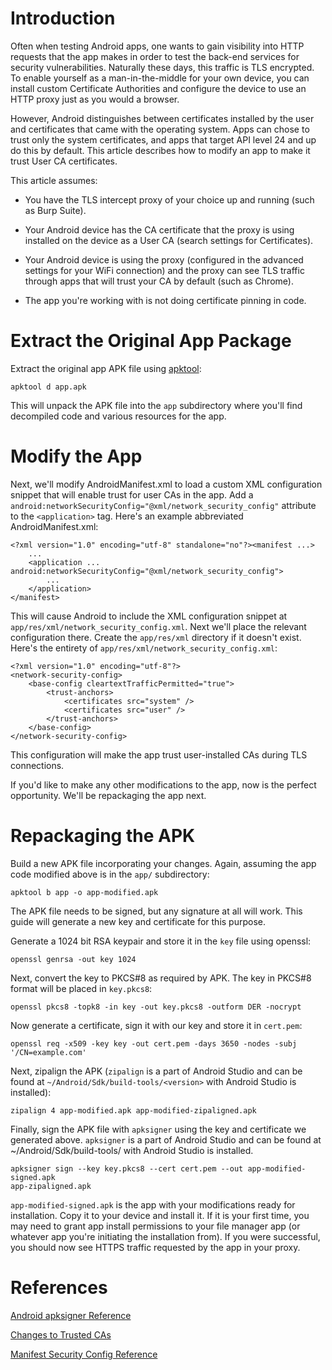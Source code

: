 
# Introduction

Often when testing Android apps, one wants to gain visibility into HTTP
requests that the app makes in order to test the back-end services for
security vulnerabilities.  Naturally these days, this traffic is TLS
encrypted.  To enable yourself as a man-in-the-middle for your own device,
you can install custom Certificate Authorities and configure the device to
use an HTTP proxy just as you would a browser.

However, Android distinguishes between certificates installed by the user
and certificates that came with the operating system.  Apps can chose to
trust only the system certificates, and apps that target API level 24 and up
do this by default.  This article describes how to modify an app to make it
trust User CA certificates.

This article assumes:

* You have the TLS intercept proxy of your choice up and
  running (such as Burp Suite).

* Your Android device has the CA certificate that the proxy is using installed
  on the device as a User CA (search settings for
  Certificates).

* Your Android device is using the proxy (configured in the advanced
  settings for your WiFi connection) and the proxy can see TLS traffic
  through apps that will trust your CA by default (such as Chrome).

* The app you're working with is not doing certificate pinning in code.

# Extract the Original App Package

Extract the original app APK file using [apktool](https://ibotpeaches.github.io/Apktool/):

```
apktool d app.apk
```

This will unpack the APK file into the `app` subdirectory where you'll find
decompiled code and various resources for the app.

# Modify the App

Next, we'll modify AndroidManifest.xml to load a custom XML configuration
snippet that will enable trust for user CAs in the app.  Add a
`android:networkSecurityConfig="@xml/network_security_config"` attribute to
the `<application>` tag.  Here's an example abbreviated AndroidManifest.xml:

```
<?xml version="1.0" encoding="utf-8" standalone="no"?><manifest ...>
	...
    <application ... android:networkSecurityConfig="@xml/network_security_config">
		...
    </application>
</manifest>
```

This will cause Android to include the XML configuration snippet at
`app/res/xml/network_security_config.xml`. Next we'll place the relevant configuration
there. Create the `app/res/xml` directory if it doesn't exist. Here's the
entirety of `app/res/xml/network_security_config.xml`:

```
<?xml version="1.0" encoding="utf-8"?>
<network-security-config>
    <base-config cleartextTrafficPermitted="true">
        <trust-anchors>
            <certificates src="system" />
            <certificates src="user" />
        </trust-anchors>
    </base-config>
</network-security-config>

```

This configuration will make the app trust user-installed CAs during TLS
connections.

If you'd like to make any other modifications to the app, now is the perfect
opportunity. We'll be repackaging the app next.

# Repackaging the APK

Build a new APK file incorporating your changes. Again, assuming the
app code modified above is in the `app/` subdirectory:

```
apktool b app -o app-modified.apk
```


The APK file needs to be signed, but any signature at all will work. This
guide will generate a new key and certificate for this purpose.

Generate a 1024 bit RSA keypair and store it in the `key` file using openssl:

```
openssl genrsa -out key 1024
```

Next, convert the key to PKCS#8 as required by APK. The key in PKCS#8 format
will be placed in `key.pkcs8`:

```
openssl pkcs8 -topk8 -in key -out key.pkcs8 -outform DER -nocrypt
```

Now generate a certificate, sign it with our key and store it in `cert.pem`:

```
openssl req -x509 -key key -out cert.pem -days 3650 -nodes -subj '/CN=example.com'
```

Next, zipalign the APK (`zipalign` is a part of Android Studio and can be found at
`~/Android/Sdk/build-tools/<version>` with Android Studio is installed):

```
zipalign 4 app-modified.apk app-modified-zipaligned.apk
```

Finally, sign the APK file with `apksigner` using the key and certificate we
generated above.  `apksigner` is a part of Android Studio and can be found
at ~/Android/Sdk/build-tools/<version> with Android Studio is installed.

```
apksigner sign --key key.pkcs8 --cert cert.pem --out app-modified-signed.apk
app-zipaligned.apk
```

`app-modified-signed.apk` is the app with your modifications ready for
installation. Copy it to your device and install it. If it is your first
time, you may need to grant app install permissions to your file manager app
(or whatever app you're initiating the installation from). If you were
successful, you should now see HTTPS traffic requested by the app in your
proxy.

# References

[Android apksigner Reference](https://developer.android.com/studio/command-line/apksigner)

[Changes to Trusted CAs](https://android-developers.googleblog.com/2016/07/changes-to-trusted-certificate.html)

[Manifest Security Config Reference](https://developer.android.com/training/articles/security-config)

